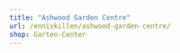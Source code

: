 ```yaml
---
title: "Ashwood Garden Centre"
url: /enniskillen/ashwood-garden-centre/
shop: Garten-Center
---
```

